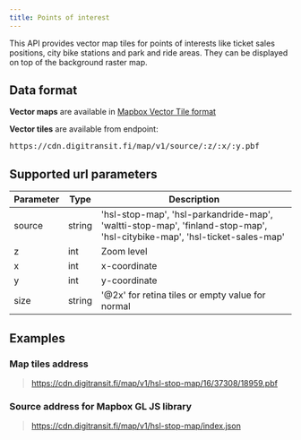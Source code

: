 ```yaml
---
title: Points of interest
---
```


This API provides vector map tiles for points of interests like ticket sales positions, city bike stations and park and ride areas. They can be displayed on top of the background raster map.

## Data format

**Vector maps** are available in [Mapbox Vector Tile format](https://github.com/mapbox/vector-tile-spec)

**Vector tiles** are available from endpoint:

<pre>https://cdn.digitransit.fi/map/v1/source/:z/:x/:y.pbf</pre>

## Supported url parameters

| Parameter     | Type           | Description                                              |
|---------------|----------------|----------------------------------------------------------|
| source        | string         | 'hsl-stop-map', 'hsl-parkandride-map', 'waltti-stop-map', 'finland-stop-map', 'hsl-citybike-map', 'hsl-ticket-sales-map'
| z             | int            | Zoom level
| x             | int            | x-coordinate
| y             | int            | y-coordinate
| size          | string         | '@2x' for retina tiles or empty value for normal

## Examples

### Map tiles address

> https://cdn.digitransit.fi/map/v1/hsl-stop-map/16/37308/18959.pbf

### Source address for Mapbox GL JS library

> https://cdn.digitransit.fi/map/v1/hsl-stop-map/index.json

